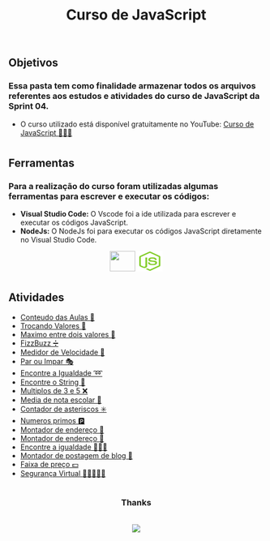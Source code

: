 <h1 align="center"><b>Curso de JavaScript </b></h1>

<div align="center">
<img align="center" alt="" width="300" src="">
</div>

## Objetivos
<h3>Essa pasta tem como finalidade armazenar todos os arquivos referentes aos estudos e atividades do curso de JavaScript da Sprint 04.</h3>

- O curso utilizado está disponível gratuitamente no YouTube: [Curso de JavaScript 👨🏻‍💻](https://youtu.be/i6Oi-YtXnAU)

#
## Ferramentas
<h3>Para a realização do curso foram utilizadas algumas ferramentas para escrever e executar os códigos:</h3>


- <b>Visual Studio Code:</b> O Vscode foi a ide utilizada para escrever e executar os códigos JavaScript.
- <b>NodeJs:</b> O NodeJs foi para executar os códigos JavaScript diretamente no Visual Studio Code.

<div align = "center">
  <img align="center" alt="" height="40" width="50" src="https://miro.medium.com/max/1400/1*cn_XBD307E3lObHk511Qqg.png">
  <img align="center" alt="" height="40" width="50" src="https://raw.githubusercontent.com/devicons/devicon/master/icons/nodejs/nodejs-original.svg">
</div>

#
## Atividades
- [Conteudo das Aulas  👋 ](https://github.com/Ewertonalex/Rocketman_Ewerton_Alexander_Compass/tree/develop/Javascript/Conteudo%20das%20Aulas)<br>
- [Trocando Valores  🔁 ](https://github.com/Ewertonalex/Rocketman_Ewerton_Alexander_Compass/tree/develop/Javascript/Trocando%20Valor)<br>
- [Maximo entre dois valores 🔎](https://github.com/Ewertonalex/Rocketman_Ewerton_Alexander_Compass/tree/develop/Javascript/Maximo%20entre%20dois%20numeros)<br>
- [FizzBuzz  ➗ ](https://github.com/Ewertonalex/Rocketman_Ewerton_Alexander_Compass/tree/develop/Javascript/FizzBuzz)<br>
- [Medidor de Velocidade  🚗 ](https://github.com/Ewertonalex/Rocketman_Ewerton_Alexander_Compass/tree/develop/Javascript/Medidor%20de%20Velocidade)<br>
- [Par ou Impar  🎭 ](https://github.com/Ewertonalex/Rocketman_Ewerton_Alexander_Compass/tree/develop/Javascript/Par%20ou%20Impar)<br>
- [Encontre a Igualdade  ➿ ](https://github.com/Ewertonalex/Rocketman_Ewerton_Alexander_Compass/tree/develop/Javascript/Encontre%20a%20Igualdade)<br>
- [Encontre o String  🎯 ](https://github.com/Ewertonalex/Rocketman_Ewerton_Alexander_Compass/tree/develop/Javascript/Encontre%20o%20String)<br>
- [Multiplos de 3 e 5  ❌ ](https://github.com/Ewertonalex/Rocketman_Ewerton_Alexander_Compass/tree/develop/Javascript/Multiplos%20de%205%20e%203)<br>
- [Media de nota escolar  🎒 ](https://github.com/Ewertonalex/Rocketman_Ewerton_Alexander_Compass/tree/develop/Javascript/Media%20de%20Nota%20Escolar)<br>
- [Contador de asteriscos  ✳️ ](https://github.com/Ewertonalex/Rocketman_Ewerton_Alexander_Compass/tree/develop/Javascript/Contador%20de%20Asteriscos)<br>
- [Numeros primos  🅿️ ](https://github.com/Ewertonalex/Rocketman_Ewerton_Alexander_Compass/tree/develop/Javascript/Numeros%20Primos)<br>
- [Montador de endereço 🔧 ](https://github.com/Ewertonalex/Rocketman_Ewerton_Alexander_Compass/tree/develop/Javascript/Montador%20de%20Endereco)<br>
- [Montador de endereço 🔧 ](https://github.com/Ewertonalex/Rocketman_Ewerton_Alexander_Compass/tree/develop/Javascript/Operador%20Spread)<br>
- [Encontre a igualdade 🕵🏻‍♂️ ](https://github.com/Ewertonalex/Rocketman_Ewerton_Alexander_Compass/tree/develop/Javascript/Encontre%20a%20Igualdade)<br>
- [Montador de postagem de blog  🧱 ](https://github.com/Ewertonalex/Rocketman_Ewerton_Alexander_Compass/tree/develop/Javascript/Montador%20de%20Postagem%20de%20blog)<br>
- [Faixa de preço 💵 ](https://github.com/Ewertonalex/Rocketman_Ewerton_Alexander_Compass/tree/develop/Javascript/Faixa%20de%20Preco)<br>
- [Segurança Virtual  👮🏻👨🏻‍💻 ](https://github.com/Ewertonalex/Rocketman_Ewerton_Alexander_Compass/tree/develop/Javascript/Seguranca%20Virtual)<br>

#
<div align="center">
<h3>Thanks</h3> 


<br><img src="https://media0.giphy.com/media/hyBjcpooaAwuY/giphy.gif" width=300>